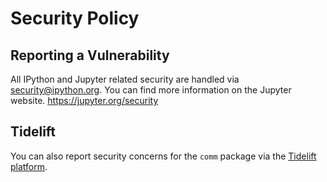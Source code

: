 # Security Policy

## Reporting a Vulnerability

All IPython and Jupyter related security are handled via security@ipython.org. 
You can find more information on the Jupyter website. https://jupyter.org/security

## Tidelift

You can also report security concerns for the `comm` package via the [Tidelift platform](https://tidelift.com/security). 

